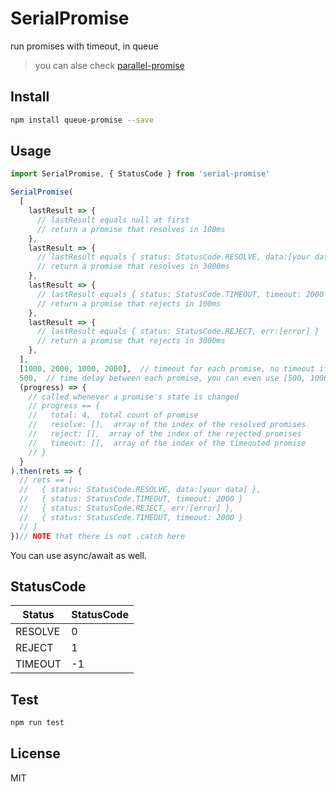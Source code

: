# SerialPromise

run promises with timeout, in queue

> you can alse check [parallel-promise](https://www.npmjs.com/package/parallel-promise)

## Install

```bash
npm install queue-promise --save
```

## Usage

```javascript
import SerialPromise, { StatusCode } from 'serial-promise'

SerialPromise(
  [
    lastResult => {
      // lastResult equals null at first
      // return a promise that resolves in 100ms
    },
    lastResult => {
      // lastResult equals { status: StatusCode.RESOLVE, data:[your data] }
      // return a promise that resolves in 3000ms
    },
    lastResult => {
      // lastResult equals { status: StatusCode.TIMEOUT, timeout: 2000 }
      // return a promise that rejects in 100ms
    },
    lastResult => {
      // lastResult equals { status: StatusCode.REJECT, err:[error] }
      // return a promise that rejects in 3000ms
    },
  ],
  [1000, 2000, 1000, 2000],  // timeout for each promise, no timeout if undefined
  500,  // time delay between each promise, you can even use [500, 1000, 3000] to control
  (progress) => {
    // called whenever a promise's state is changed
    // progress == {
    //   total: 4,  total count of promise
    //   resolve: [],  array of the index of the resolved promises
    //   reject: [],  array of the index of the rejected promises
    //   timeout: [],  array of the index of the timeouted promise
    // }
  }
).then(rets => {
  // rets == [
  //   { status: StatusCode.RESOLVE, data:[your data] },
  //   { status: StatusCode.TIMEOUT, timeout: 2000 }
  //   { status: StatusCode.REJECT, err:[error] },
  //   { status: StatusCode.TIMEOUT, timeout: 2000 }
  // ]
})// NOTE that there is not .catch here
```

You can use async/await as well.

## StatusCode

| Status | StatusCode |
|---|---|
| RESOLVE | 0 |
| REJECT | 1 |
| TIMEOUT | -1 |

## Test

```bash
npm run test
```

## License

MIT